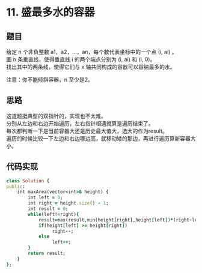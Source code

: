 # 11. 盛最多水的容器
## 题目
给定 n 个非负整数 a1，a2，...，an，每个数代表坐标中的一个点 (i, ai) 。  
画 n 条垂直线，使得垂直线 i 的两个端点分别为 (i, ai) 和 (i, 0)。  
找出其中的两条线，使得它们与 x 轴共同构成的容器可以容纳最多的水。  

注意：你不能倾斜容器，n 至少是2。  
## 思路
这道题挺典型的双指针的，实现也不太难。  
分别从左边和右边开始遍历，左右指针相遇就算是遍历结束了。  
每次都判断一下是当前容器大还是历史最大值大，选大的作为result。  
遍历的时候比较一下左边和右边哪边高，就移动矮的那边，再进行遍历算新容器大小。  
## 代码实现
```ruby
class Solution {
public:
    int maxArea(vector<int>& height) {
        int left = 0;
        int right = height.size() - 1;
        int result = 0;
        while(left!=right){
            result=max(result,min(height[right],height[left])*(right-left));
            if(height[left] >= height[right])
                 right--;
            else
                 left++;
        }
        return result;
    }
};
```
